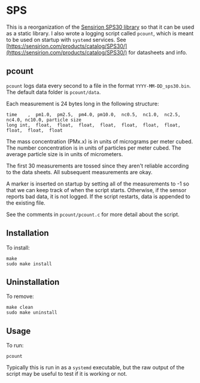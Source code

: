 # SPS

This is a reorganization of the [Sensirion SPS30 library](https://github.com/Sensirion/embedded-uart-sps) so that it can be used as a static library. I also wrote a logging script called `pcount`, which is meant to be used on startup with `systemd` services. See [https://sensirion.com/products/catalog/SPS30/](https://sensirion.com/products/catalog/SPS30/) for datasheets and info.

## pcount
`pcount` logs data every second to a file in the format `YYYY-MM-DD_sps30.bin`. The default data folder is `pcount/data`.

Each measurement is 24 bytes long in the following structure:

```
time    ,  pm1.0,  pm2.5,  pm4.0, pm10.0,  nc0.5,  nc1.0,  nc2.5,  nc4.0, nc10.0, particle size
long int,  float,  float,  float,  float,  float,  float,  float,  float,  float,  float
```
The mass concentration (PMx.x) is in units of micrograms per meter cubed. The number concentration is in units of particles per meter cubed. The average particle size is in units of micrometers.

The first 30 measurements are tossed since they aren't reliable according to the data sheets. All subsequent measurements are okay.

A marker is inserted on startup by setting all of the measurements to -1 so that we can keep track of when the script starts. Otherwise, if the sensor reports bad data, it is not logged. If the script restarts, data is appended to the existing file.

See the comments in `pcount/pcount.c` for more detail about the script.

## Installation

To install:
```
make
sudo make install
```

## Uninstallation

To remove:
```
make clean
sudo make uninstall
```

## Usage

To run:
```
pcount
```
Typically this is run in as a `systemd` executable, but the raw output of the script may be useful to test if it is working or not.
